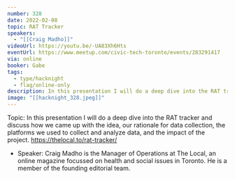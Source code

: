 ```yaml
---
number: 328
date: 2022-02-08
topic: RAT Tracker
speakers:
  - "[[Craig Madho]]"
videoUrl: https://youtu.be/-UA83Xh6Hts
eventUrl: https://www.meetup.com/civic-tech-toronto/events/283291417
via: online
booker: Gabe
tags:
  - type/hacknight
  - flag/online-only
description: In this presentation I will do a deep dive into the RAT tracker and discuss how we came up with the idea, our rationale for data collection, the platforms we used to collect and analyze data, and the impact of the project. https://thelocal.to/rat-tracker/
image: "[[hacknight_328.jpeg]]"
---
```


Topic:
In this presentation I will do a deep dive into the RAT tracker and discuss how we came up with the idea, our rationale for data collection, the platforms we used to collect and analyze data, and the impact of the project. https://thelocal.to/rat-tracker/

+ Speaker:
Craig Madho is the Manager of Operations at The Local, an online magazine focussed on health and social issues in Toronto. He is a member of the founding editorial team.
